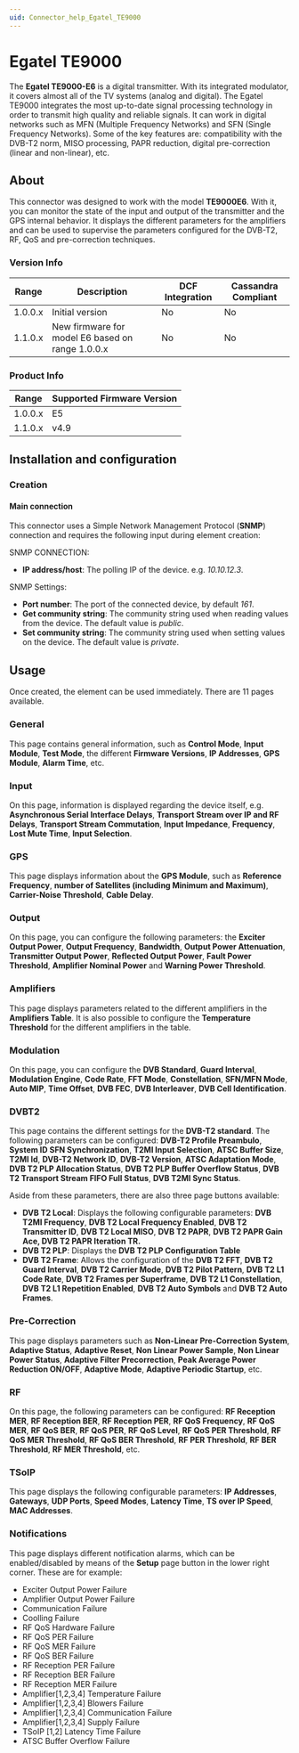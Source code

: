```yaml
---
uid: Connector_help_Egatel_TE9000
---
```


# Egatel TE9000

The **Egatel TE9000-E6** is a digital transmitter. With its integrated modulator, it covers almost all of the TV systems (analog and digital). The Egatel TE9000 integrates the most up-to-date signal processing technology in order to transmit high quality and reliable signals. It can work in digital networks such as MFN (Multiple Frequency Networks) and SFN (Single Frequency Networks). Some of the key features are: compatibility with the DVB-T2 norm, MISO processing, PAPR reduction, digital pre-correction (linear and non-linear), etc.

## About

This connector was designed to work with the model **TE9000E6**. With it, you can monitor the state of the input and output of the transmitter and the GPS internal behavior. It displays the different parameters for the amplifiers and can be used to supervise the parameters configured for the DVB-T2, RF, QoS and pre-correction techniques.

### Version Info

| Range     | Description                                      | DCF Integration     | Cassandra Compliant     |
|------------------|--------------------------------------------------|---------------------|-------------------------|
| 1.0.0.x          | Initial version                                  | No                  | No                      |
| 1.1.0.x          | New firmware for model E6 based on range 1.0.0.x | No                  | No                      |

### Product Info

| Range | Supported Firmware Version |
|------------------|-----------------------------|
| 1.0.0.x          | E5                          |
| 1.1.0.x          | v4.9                        |

## Installation and configuration

### Creation

#### Main connection

This connector uses a Simple Network Management Protocol (**SNMP**) connection and requires the following input during element creation:

SNMP CONNECTION:

- **IP address/host**: The polling IP of the device. e.g. *10.10.12.3*.

SNMP Settings:

- **Port number**: The port of the connected device, by default *161*.
- **Get community string**: The community string used when reading values from the device. The default value is *public*.
- **Set community string**: The community string used when setting values on the device. The default value is *private*.

## Usage

Once created, the element can be used immediately. There are 11 pages available.

### General

This page contains general information, such as **Control Mode**, **Input Module**, **Test Mode**, the different **Firmware Versions**, **IP Addresses**, **GPS Module**, **Alarm Time**, etc.

### Input

On this page, information is displayed regarding the device itself, e.g. **Asynchronous Serial Interface Delays**, **Transport Stream over IP and RF Delays**, **Transport Stream Commutation**, **Input Impedance**, **Frequency**, **Lost Mute Time**, **Input Selection**.

### GPS

This page displays information about the **GPS Module**, such as **Reference Frequency**, **number of Satellites (including Minimum and Maximum)**, **Carrier-Noise Threshold**, **Cable Delay**.

### Output

On this page, you can configure the following parameters: the **Exciter Output Power**, **Output Frequency**, **Bandwidth**, **Output Power Attenuation**, **Transmitter Output Power**, **Reflected Output Power**, **Fault Power Threshold**, **Amplifier Nominal Power** and **Warning Power Threshold**.

### Amplifiers

This page displays parameters related to the different amplifiers in the **Amplifiers Table**. It is also possible to configure the **Temperature Threshold** for the different amplifiers in the table.

### Modulation

On this page, you can configure the **DVB Standard**, **Guard Interval**, **Modulation Engine**, **Code Rate**, **FFT Mode**, **Constellation**, **SFN/MFN Mode**, **Auto MIP**, **Time Offset**, **DVB FEC**, **DVB Interleaver**, **DVB Cell Identification**.

### DVBT2

This page contains the different settings for the **DVB-T2 standard**. The following parameters can be configured: **DVB-T2 Profile Preambulo**, **System ID SFN Synchronization**, **T2MI Input Selection**, **ATSC Buffer Size**, **T2MI Id**, **DVB-T2 Network ID**, **DVB-T2 Version**, **ATSC Adaptation Mode**, **DVB T2 PLP Allocation Status**, **DVB T2 PLP Buffer Overflow Status**, **DVB T2 Transport Stream FIFO Full Status**, **DVB T2MI Sync Status**.

Aside from these parameters, there are also three page buttons available:

- **DVB T2 Local**: Displays the following configurable parameters: **DVB T2MI Frequency**, **DVB T2 Local Frequency Enabled**, **DVB T2 Transmitter ID**, **DVB T2 Local MISO**, **DVB T2 PAPR**, **DVB T2 PAPR Gain Ace, DVB T2 PAPR Iteration TR.**
- **DVB T2 PLP**: Displays the **DVB T2 PLP Configuration Table**
- **DVB T2 Frame**: Allows the configuration of the **DVB T2 FFT**, **DVB T2 Guard Interval**, **DVB T2 Carrier Mode**, **DVB T2 Pilot Pattern**, **DVB T2 L1 Code Rate**, **DVB T2 Frames per Superframe**, **DVB T2 L1 Constellation**, **DVB T2 L1 Repetition Enabled**, **DVB T2 Auto Symbols** and **DVB T2 Auto Frames**.

### Pre-Correction

This page displays parameters such as **Non-Linear Pre-Correction System**, **Adaptive Status**, **Adaptive Reset**, **Non Linear Power Sample**, **Non Linear Power Status**, **Adaptive Filter Precorrection**, **Peak Average Power Reduction ON/OFF**, **Adaptive Mode**, **Adaptive Periodic Startup**, etc.

### RF

On this page, the following parameters can be configured: **RF Reception MER**, **RF Reception BER**, **RF Reception PER**, **RF QoS Frequency**, **RF QoS MER**, **RF QoS BER**, **RF QoS PER**, **RF QoS Level**, **RF QoS PER Threshold**, **RF QoS MER Threshold**, **RF QoS BER Threshold**, **RF PER Threshold**, **RF BER Threshold**, **RF MER Threshold**, etc.

### TSoIP

This page displays the following configurable parameters: **IP Addresses**, **Gateways**, **UDP Ports**, **Speed Modes**, **Latency Time**, **TS over IP Speed**, **MAC Addresses**.

### Notifications

This page displays different notification alarms, which can be enabled/disabled by means of the **Setup** page button in the lower right corner. These are for example:

- Exciter Output Power Failure
- Amplifier Output Power Failure
- Communication Failure
- Coolling Failure
- RF QoS Hardware Failure
- RF QoS PER Failure
- RF QoS MER Failure
- RF QoS BER Failure
- RF Reception PER Failure
- RF Reception BER Failure
- RF Reception MER Failure
- Amplifier\[1,2,3,4\] Temperature Failure
- Amplifier\[1,2,3,4\] Blowers Failure
- Amplifier\[1,2,3,4\] Communication Failure
- Amplifier\[1,2,3,4\] Supply Failure
- TSoIP \[1,2\] Latency Time Failure
- ATSC Buffer Overflow Failure
